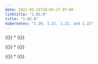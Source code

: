 ```yaml
---
date: 2022-02-25T20:04:27-07:00
linktitle: "1.65.0"
title: "1.65.0"
kubernetes: "1.20, 1.21, 1.22, and 1.23"
---
```


{{<features>}}
*
{{</features>}}

{{<changes>}}
*
{{</changes>}}

{{<fixes>}}
*
{{</fixes>}}
